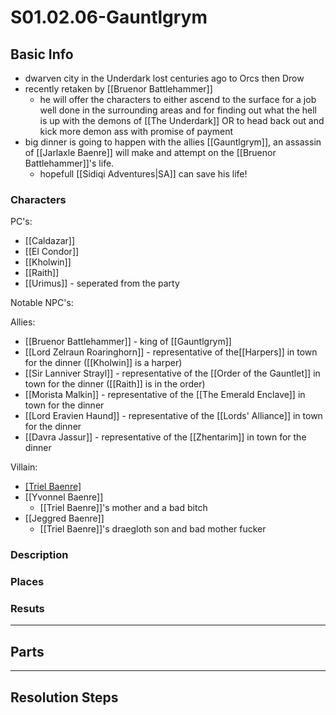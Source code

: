 # S01.02.06-Gauntlgrym
## Basic Info
- dwarven city in the Underdark lost centuries ago to Orcs then Drow
- recently retaken by [[Bruenor Battlehammer]]
    - he will offer the characters to either ascend to the surface for a job well done in the surrounding areas and for finding out what the hell is up with the demons of [[The Underdark]] OR to head back out and kick more demon ass with promise of payment
- big dinner is going to happen with the allies [[Gauntlgrym]], an assassin of [[Jarlaxle Baenre]] will make and attempt on the [[Bruenor Battlehammer]]'s life. 
    - hopefull [[Sidiqi Adventures|SA]] can save his life!
### Characters
PC's:
- [[Caldazar]]
- [[El Condor]]
- [[Kholwin]]
- [[Raith]]
- [[Urimus]] - seperated from the party

Notable NPC's:

Allies:
- [[Bruenor Battlehammer]] - king of [[Gauntlgrym]]
- [[Lord Zelraun Roaringhorn]] - representative of  the[[Harpers]] in town for the dinner ([[Kholwin]] is a harper)
- [[Sir Lanniver Strayl]] - representative of the [[Order of the Gauntlet]] in town for the dinner ([[Raith]] is in the order)
- [[Morista Malkin]] - representative of the [[The Emerald Enclave]] in town for the dinner
- [[Lord Eravien Haund]] - representative of the [[Lords' Alliance]] in town for the dinner
- [[Davra Jassur]] - representative of the [[Zhentarim]] in town for the dinner


Villain:
- [[Triel Baenre]](BBEG)
- [[Yvonnel Baenre]]
    - [[Triel Baenre]]'s mother and a bad bitch
- [[Jeggred Baenre]]
    - [[Triel Baenre]]'s draegloth son and bad mother fucker

### Description
### Places
### Resuts
___
## Parts
___
## Resolution Steps